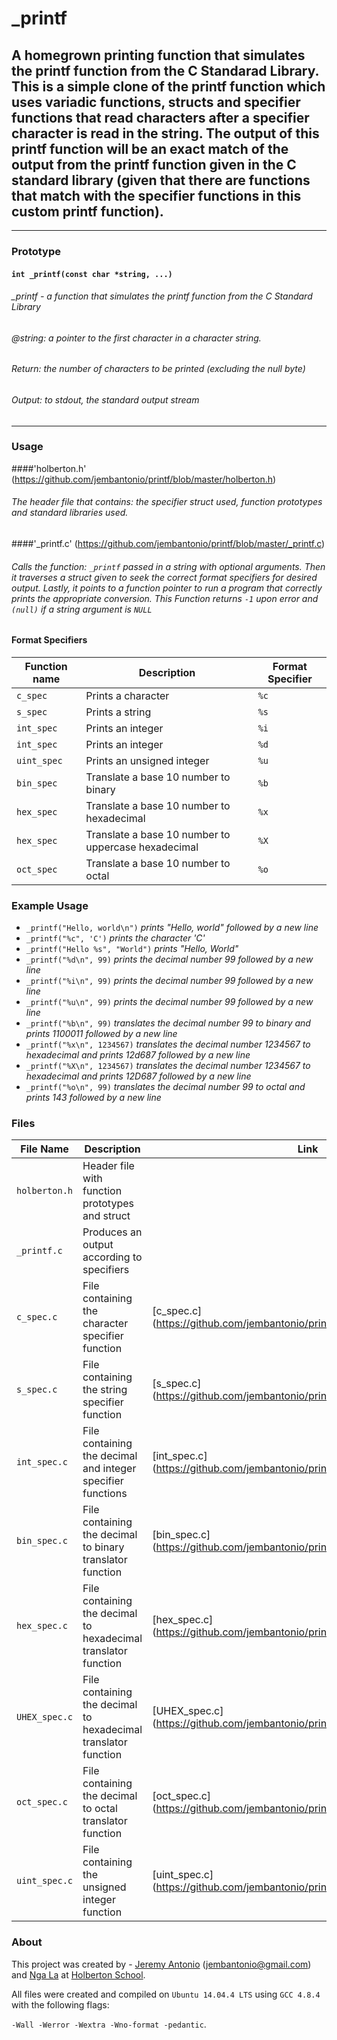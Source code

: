 # _printf
## A homegrown printing function that simulates the printf function from the C Standarad Library. This is a simple clone of the printf function which uses variadic functions, structs and specifier functions that read characters after a specifier character is read in the string. The output of this printf function will be an exact match of the output from the printf function given in the C standard library (given that there are functions that match with the specifier functions in this custom printf function).
---
### Prototype
#### `int _printf(const char *string, ...)`
###### _printf - a function that simulates the printf function from the C Standard Library
###### @string: a pointer to the first character in a character string. 
###### Return: the number of characters to be printed (excluding the null byte)
###### Output: to stdout, the standard output stream
---
### Usage
####'holberton.h' (https://github.com/jembantonio/printf/blob/master/holberton.h)
###### The header file that contains: the specifier struct used, function prototypes and standard libraries used.
####'_printf.c' (https://github.com/jembantonio/printf/blob/master/_printf.c)
###### Calls the function: `_printf` passed in a string with optional arguments. Then it traverses a struct given to seek the correct format specifiers for desired output. Lastly, it points to a function pointer to run a program that correctly prints the appropriate conversion. This Function returns `-1` upon error and `(null)` if a string argument is `NULL`
#### Format Specifiers
Function name | Description | Format Specifier
--- | --- | ---
`c_spec` | Prints a character | `%c` 
`s_spec` | Prints a string | `%s` 
`int_spec` | Prints an integer | `%i` 
`int_spec` | Prints an integer | `%d` 
`uint_spec` | Prints an unsigned integer | `%u` 
`bin_spec` | Translate a base 10 number to binary | `%b` 
`hex_spec` | Translate a base 10 number to hexadecimal | `%x` 
`hex_spec` | Translate a base 10 number to uppercase hexadecimal  | `%X` 
`oct_spec` | Translate a base 10 number to octal | `%o` 
### Example Usage
- `_printf("Hello, world\n")` *prints "Hello, world" followed by a new line*
- `_printf("%c", 'C')` *prints the character 'C'*
- `_printf("Hello %s", "World")` *prints "Hello, World"*
- `_printf("%d\n", 99)` *prints the decimal number 99 followed by a new line*
- `_printf("%i\n", 99)` *prints the decimal number 99 followed by a new line*
- `_printf("%u\n", 99)` *prints the decimal number 99 followed by a new line*
- `_printf("%b\n", 99)` *translates the decimal number 99 to binary and prints 1100011 followed by a new line*
- `_printf("%x\n", 1234567)` *translates the decimal number 1234567 to hexadecimal and prints 12d687 followed by a new line*
- `_printf("%X\n", 1234567)` *translates the decimal number 1234567 to hexadecimal and prints 12D687 followed by a new line*
- `_printf("%o\n", 99)` *translates the decimal number 99 to octal and prints 143 followed by a new line*


### Files
File Name | Description | Link
--- | --- | ---
`holberton.h` | Header file with function prototypes and struct
`_printf.c` | Produces an output according to specifiers 
`c_spec.c` | File containing the character specifier function |[c_spec.c] (https://github.com/jembantonio/printf/blob/jeremy/c_spec.c)
`s_spec.c` | File containing the string specifier function |[s_spec.c] (https://github.com/jembantonio/printf/blob/jeremy/s_spec.c)
`int_spec.c` | File containing the decimal and integer specifier functions |[int_spec.c] (https://github.com/jembantonio/printf/blob/jeremy/int_spec.c)
`bin_spec.c` | File containing the decimal to binary translator function |[bin_spec.c] (https://github.com/jembantonio/printf/blob/jeremy/bin_spec.c)
`hex_spec.c` | File containing the decimal to hexadecimal translator function |[hex_spec.c] (https://github.com/jembantonio/printf/blob/jeremy/hex_spec.c)
`UHEX_spec.c` | File containing the decimal to hexadecimal translator function |[UHEX_spec.c] (https://github.com/jembantonio/printf/blob/jeremy/UHEX_spec.c)
`oct_spec.c` | File containing the decimal to octal translator function |[oct_spec.c] (https://github.com/jembantonio/printf/blob/jeremy/oct_spec.c)
`uint_spec.c` | File containing the unsigned integer function |[uint_spec.c] (https://github.com/jembantonio/printf/blob/jeremy/uint_spec.c)

### About
This project was created by - [Jeremy Antonio](https://github.com/jembantonio) (jembantonio@gmail.com)  and 
[Nga La](https://github.com/sungnga) at [Holberton
School](http://holbertonschool.com).

All files were created and compiled on `Ubuntu 14.04.4 LTS` using `GCC 4.8.4` with
the following flags:

`-Wall -Werror -Wextra -Wno-format -pedantic`.
